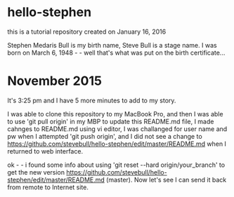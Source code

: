 # hello-stephen
this is a tutorial repository created on January 16, 2016

Stephen Medaris Bull is my birth name, Steve Bull is a stage name.
I was born on March 6, 1948 - - well that's what was put on the birth certificate...

# November 2015
It's 3:25 pm and I have 5 more minutes to add to my story.

I was able to clone this repository to my MacBook Pro, and then I was able to use 'git pull origin' in my MBP to update this README.md file, I made cahnges to README.md using vi editor, I was challanged for user name and pw when I attempted 'git push origin', and I did not see a change to https://github.com/stevebull/hello-stephen/edit/master/README.md when I returned to web interface.

ok - - i found some info about using 'git reset --hard origin/your_branch' to get the new version https://github.com/stevebull/hello-stephen/edit/master/README.md (master). Now let's see I can send it back from remote to Internet site.
